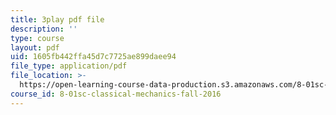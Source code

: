 ```yaml
---
title: 3play pdf file
description: ''
type: course
layout: pdf
uid: 1605fb442ffa45d7c7725ae899daee94
file_type: application/pdf
file_location: >-
  https://open-learning-course-data-production.s3.amazonaws.com/8-01sc-classical-mechanics-fall-2016/1605fb442ffa45d7c7725ae899daee94_VZm6mxu2xlk.pdf
course_id: 8-01sc-classical-mechanics-fall-2016
---
```

